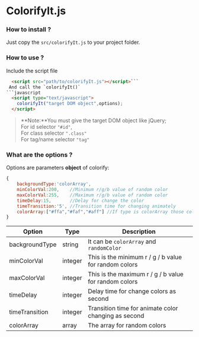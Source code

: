 # ColorifyIt.js

### How to install ?
Just copy the `src/colorifyIt.js` to your project folder.

### How to use ?
 Include the script file

```html
  <script src="path/to/colorifyIt.js"></script>```
 And call the `colorifyIt()`
```javascript
  <script type="text/javascript">
    colorifyIt("target DOM object",options);
  </script>
```
> **Note:**You must give the target DOM object like jQuery;  
For id selector `"#id"`,  
For class selector `".class"`  
For tag/name selector `"tag"`


### What are the options ?
Options are parameters **object** of colorify:
```javascript
{
    backgroundType:'colorArray',
    minColorVal:200,    //Minimum r/g/b value of random color
    maxColorVal:255,    //Maximum r/g/b value of random color
    timeDelay:15,       //Delay for change the color
    timeTransition:'5', //Transition time for changing animately
    colorArray:["#ffa","#faf","#aff"] //If type is colorArray those colors will loop
}
```

|Option        |Type   |Description                                          |
|--------------|-------|-----------------------------------------------------|
|backgroundType|string |It can be `colorArray` and `randomColor`             |
|minColorVal   |integer|This is the minimum r / g / b value for random colors|
|maxColorVal   |integer|This is the maximum r / g / b value for random colors|
|timeDelay     |integer|Delay time for change colors as second               |
|timeTransition|integer|Transition time for animate color changing as second |
|colorArray    |array  |The array for random colors                          |

